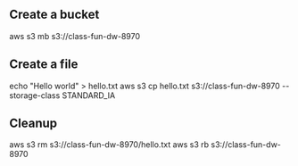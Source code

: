 ## Create a bucket

aws s3 mb s3://class-fun-dw-8970

## Create a file

echo "Hello world" > hello.txt
aws s3 cp hello.txt s3://class-fun-dw-8970 --storage-class STANDARD_IA


## Cleanup

aws s3 rm s3://class-fun-dw-8970/hello.txt
aws s3 rb s3://class-fun-dw-8970
